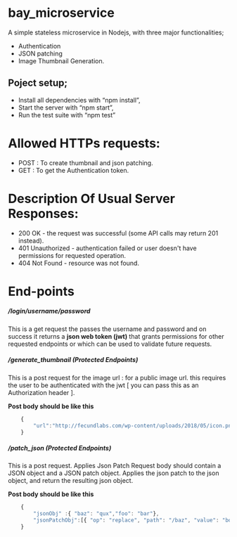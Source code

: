 # bay_microservice

A simple stateless microservice in Nodejs, with three major functionalities;

- Authentication
- JSON patching
- Image Thumbnail Generation.

## Poject setup;

- Install all dependencies with “npm install”,
- Start the server with “npm start”,
- Run the test suite with “npm test”

# Allowed HTTPs requests:

- POST : To create thumbnail and json patching.
- GET : To get the Authentication token.

# Description Of Usual Server Responses:

- 200 OK - the request was successful (some API calls may return 201 instead).
- 401 Unauthorized - authentication failed or user doesn't have permissions for requested operation.
- 404 Not Found - resource was not found.

# End-points

##### /login/username/password

This is a get request the passes the username and password and on success it returns a **json web token (jwt)** that grants permissions for other requested endpoints or which can be used to validate future requests.

##### /generate_thumbnail (Protected Endpoints)

This is a post request for the image url : for a public image url.
this requires the user to be authenticated with the jwt [ you can pass this as an Authorization header ].

**Post body should be like this**

```javascript
    {
        "url":"http://fecundlabs.com/wp-content/uploads/2018/05/icon.png"
    }
```

##### /patch_json (Protected Endpoints)

This is a post request.
Applies Json Patch Request body should contain a JSON object and a JSON patch object. Applies the json patch to the json object, and return the resulting json object.

**Post body should be like this**

```javascript
    {
        "jsonObj" :{ "baz": "qux","foo": "bar"},
        "jsonPatchObj":[{ "op": "replace", "path": "/baz", "value": "boo" }]
    }
```
